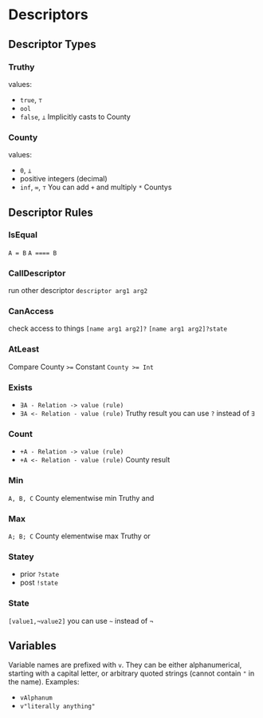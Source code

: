 # Descriptors
## Descriptor Types
### Truthy
values:
- `true`, `⊤`
- `ool`
- `false`, `⊥`
Implicitly casts to County

### County
values:
- `0`, `⊥`
- positive integers (decimal)
- `inf`, `∞`, `⊤`
You can add `+` and multiply `*` Countys

## Descriptor Rules
### IsEqual
`A = B`
`A ==== B`

### CallDescriptor
run other descriptor
`descriptor arg1 arg2`

### CanAccess
check access to things
`[name arg1 arg2]?`
`[name arg1 arg2]?state`

### AtLeast
Compare County `>=` Constant
`County >= Int`

### Exists
- `∃A - Relation -> value (rule)`
- `∃A <- Relation - value (rule)`
Truthy result
you can use `?` instead of `∃`

### Count
- `+A - Relation -> value (rule)`
- `+A <- Relation - value (rule)`
County result

### Min
`A, B, C`
County elementwise min
Truthy and

### Max
`A; B; C`
County elementwise max
Truthy or

### Statey
- prior `?state`
- post `!state`

### State
`[value1,¬value2]`
you can use `~` instead of `¬`

## Variables
Variable names are prefixed with `v`. They can be either alphanumerical, starting with a capital letter, or arbitrary quoted strings (cannot contain `"` in the name).
Examples:
- `vAlphanum` 
- `v"literally anything"`

